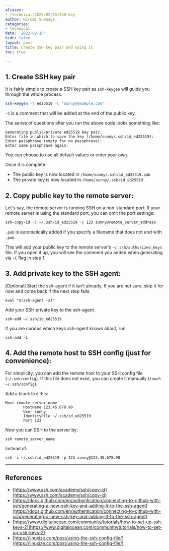 ```yaml
---
aliases:
- /technical/2022/02/15/SSH-key
author: Hiromi Suenaga
categories:
- technical
date: '2022-02-15'
hide: false
layout: post
title: Create SSH key pair and using it
toc: true

---
```


## 1. Create SSH key pair

It is fairly simple to create a SSH key pair as `ssh-keygen` will guide you through the whole process. 

```bash
ssh-keygen -t ed25519 -C "sunny@example.com"
```
`-C` is a comment that will be added at the end of the public key.

The series of questions after you run the above code looks something like:

```
Generating public/private ed25519 key pair.
Enter file in which to save the key (/home/sunny/.ssh/id_ed25519):
Enter passphrase (empty for no passphrase):
Enter same passphrase again:
```

You can choose to use all default values or enter your own. 

Once it is complete:
- The public key is now located in `/home/sunny/.ssh/id_ed25519.pub`
- The private key is now located in `/home/sunny/.ssh/id_ed25519`

## 2. Copy public key to the remote server:
Let's say, the remote server is running SSH on a non-standard port. If your remote server is using the standard port, you can omit the port settings:

```bash
ssh-copy-id -i ~/.ssh/id_ed25519 -p 123 sunny@remote_server_address 
```
`.pub` is automatically added if you specify a filename that does not end with `.pub`. 

This will add your public key to the remote server's `~/.ssh/authorized_keys` file. If you open it up, you will see the comment you added when generating via `-C` flag in step 1.

## 3. Add private key to the SSH agent:

[Optional] Start the ssh-agent if it isn't already. If you are not sure, skip it for now and come back if the next step fails.
```
eval "$(ssh-agent -s)"
```

Add your SSH private key to the ssh-agent.
```
ssh-add ~/.ssh/id_ed25519
```

If you are curious which keys ssh-agent knows about, run:
```
ssh-add -L
```

## 4. Add the remote host to SSH config (just for convenience):
For simplicity, you can add the remote host to your SSH config file (`~/.ssh/config`). If this file does not exist, you can create it manually (`touch ~/.ssh/config`).

Add a block like this:

```
Host remote_server_name
        HostName 123.45.678.90
        User sunny
        IdentityFile ~/.ssh/id_ed25519
        Port 123
```

Now you can SSH to the server by:

```
ssh remote_server_name
```

Instead of:

```
ssh -i ~/.ssh/id_ed25519 -p 123 sunny@123.45.678.90
```

---

## References
- [https://www.ssh.com/academy/ssh/copy-id](https://www.ssh.com/academy/ssh/copy-id)
- [https://docs.github.com/en/authentication/connecting-to-github-with-ssh/generating-a-new-ssh-key-and-adding-it-to-the-ssh-agent](https://docs.github.com/en/authentication/connecting-to-github-with-ssh/generating-a-new-ssh-key-and-adding-it-to-the-ssh-agent)
- [https://www.digitalocean.com/community/tutorials/how-to-set-up-ssh-keys-2](https://www.digitalocean.com/community/tutorials/how-to-set-up-ssh-keys-2)
- [https://linuxize.com/post/using-the-ssh-config-file/](https://linuxize.com/post/using-the-ssh-config-file/)
